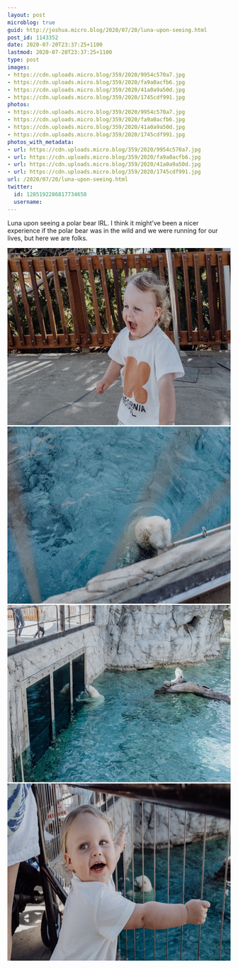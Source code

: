 ```yaml
---
layout: post
microblog: true
guid: http://joshua.micro.blog/2020/07/20/luna-upon-seeing.html
post_id: 1143352
date: 2020-07-20T23:37:25+1100
lastmod: 2020-07-20T23:37:25+1100
type: post
images:
- https://cdn.uploads.micro.blog/359/2020/9954c570a7.jpg
- https://cdn.uploads.micro.blog/359/2020/fa9a0acfb6.jpg
- https://cdn.uploads.micro.blog/359/2020/41a0a9a50d.jpg
- https://cdn.uploads.micro.blog/359/2020/1745cdf991.jpg
photos:
- https://cdn.uploads.micro.blog/359/2020/9954c570a7.jpg
- https://cdn.uploads.micro.blog/359/2020/fa9a0acfb6.jpg
- https://cdn.uploads.micro.blog/359/2020/41a0a9a50d.jpg
- https://cdn.uploads.micro.blog/359/2020/1745cdf991.jpg
photos_with_metadata:
- url: https://cdn.uploads.micro.blog/359/2020/9954c570a7.jpg
- url: https://cdn.uploads.micro.blog/359/2020/fa9a0acfb6.jpg
- url: https://cdn.uploads.micro.blog/359/2020/41a0a9a50d.jpg
- url: https://cdn.uploads.micro.blog/359/2020/1745cdf991.jpg
url: /2020/07/20/luna-upon-seeing.html
twitter:
  id: 1285192286817734658
  username: 
---
```

Luna upon seeing a polar bear IRL. I think it might’ve been a nicer experience if the polar bear was in the wild and we were running for our lives, but here we are folks.

<img src="uploads/2020/9954c570a7.jpg" width="600" height="400" alt="" /><img src="uploads/2020/fa9a0acfb6.jpg" width="600" height="400" alt="" /><img src="uploads/2020/41a0a9a50d.jpg" width="600" height="400" alt="" /><img src="uploads/2020/1745cdf991.jpg" width="600" height="400" alt="" />
